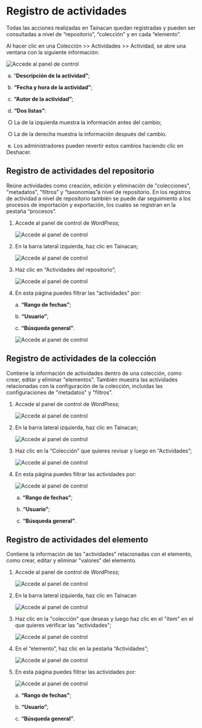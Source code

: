 # Registro de actividades

Todas las acciones realizadas en Tainacan quedan registradas y pueden ser consultadas a nivel de “repositorio”, “colección” y en cada “elemento”.

Al hacer clic en una Colección >> Actividades >> Actividad, se abre una ventana con la siguiente información:

![Accede al panel de control](_assets/images/103.png)

​ a. “**Descripción de la actividad”**;

​ b. **“Fecha y hora de la actividad”**;

​ c. **“Autor de la actividad”**;

​ d. **“Dos listas”**:

​ ○ La de la izquierda muestra la información antes del cambio;

​ ○ La de la derecha muestra la información después del cambio.

​ e. Los administradores pueden revertir estos cambios haciendo clic en Deshacer.

## Registro de actividades del repositorio

Reúne actividades como creación, edición y eliminación de "colecciones", "metadatos", "filtros” y “taxonomías”a nivel de repositorio. En los registros de actividad a nivel de repositorio también se puede dar seguimiento a los procesos de importación y exportación, los cuales se registran en la pestaña “procesos”.

1. Accede al panel de control de _WordPress_;

   ![Accede al panel de control](_assets/images/050.png)

2. En la barra lateral izquierda, haz clic en Tainacan;

   ![Accede al panel de control](_assets/images/051.png)

3. Haz clic en “Actividades del repositorio”;

   ![Accede al panel de control](_assets/images/104.png)

4. En esta página puedes filtrar las “actividades” por:

   a. **“Rango de fechas”**;

   b. **“Usuario”**;

   c. **“Búsqueda general”**.

   ![Accede al panel de control](_assets/images/105.png)

## Registro de actividades de la colección

Contiene la información de actividades dentro de una colección, como crear, editar y eliminar "elementos". También muestra las actividades relacionadas con la configuración de la colección, incluidas las configuraciones de "metadatos" y "filtros”.

1. Accede al panel de control de _WordPress_;

   ![Accede al panel de control](_assets/images/050.png)

2. En la barra lateral izquierda, haz clic en Tainacan;

   ![Accede al panel de control](_assets/images/051.png)

3. Haz clic en la “Colección” que quieres revisar y luego en “Actividades”;

   ![Accede al panel de control](_assets/images/106.png)

4. En esta página puedes filtrar las actividades por:

   ![Accede al panel de control](_assets/images/107.png)

   ​ a. **“Rango de fechas”**;

   ​ b. **“Usuario”**;

   ​ c. **“Búsqueda general”**.

## Registro de actividades del elemento

Contiene la información de las "actividades" relacionadas con el elemento, como crear, editar y eliminar "valores” del elemento.

1. Accede al panel de control de _WordPress_;

   ![Accede al panel de control](_assets/images/050.png)

2. En la barra lateral izquierda, haz clic en Tainacan

   ![Accede al panel de control](_assets/images/051.png)

3. Haz clic en la "colección" que deseas y luego haz clic en el "ítem" en el que quieres verificar las "actividades";

   ![Accede al panel de control](_assets/images/108.png)

4. En el “elemento”, haz clic en la pestaña “Actividades”;

   ![Accede al panel de control](_assets/images/109.png)

5. En esta página puedes filtrar las actividades por:

   ![Accede al panel de control](_assets/images/110.png)

   a. **“Rango de fechas”**;

   b. **“Usuario”**;

   c. **“Búsqueda general”**.
